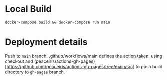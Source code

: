 # Local Build

```
docker-compose build && docker-compose run main
```

# Deployment details

Push to `main` branch. .github/workflows/main defines the action taken,
using checkout and (peaceiris/actions-gh-pages)[https://github.com/peaceiris/actions-gh-pages/tree/main/src] to push build directory to `gh-pages` branch.
